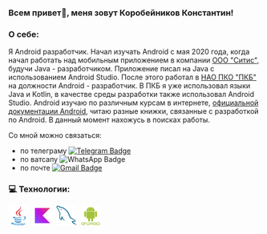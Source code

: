 ### Всем привет👋, меня зовут Коробейников Константин!

### О себе:

Я Android разработчик. Начал изучать Android с мая 2020 года, когда начал работать над мобильным приложением в компании <a href="https://www.sitis.ru">ООО "Ситис"</a>, будучи Java - разработчиком. Приложение писал на Java с использованием Android Studio. После этого работал в <a href="https://pkbonline.ru">НАО ПКО "ПКБ"</a> на должности Android - разработчик. В ПКБ я уже использовал языки Java и Kotlin, в качестве среды разработки также использовал Android Studio. Android изучаю по различным курсам в интернете, <a href="https://developer.android.com">официальной документации Android</a>, читаю разные книжки, связанные с разработкой по Android. В данный момент нахожусь в поисках работы.

Со мной можно связаться:
- по телеграму [![Telegram Badge](https://img.shields.io/badge/-destroy_man-blue?style=flat&logo=Telegram&logoColor=white)](https://t.me/destroy_man)
- по ватсапу ![WhatsApp Badge](https://img.shields.io/badge/-79655078263-green?style=flat&logo=WhatsApp&logoColor=white) 
- по почте [![Gmail Badge](https://img.shields.io/badge/-destroyman3@gmail.com-red?style=flat&logo=Gmail&logoColor=white)](mailto:destroyman3@gmail.com)

### 💻 Технологии:

<div>
  <img src="https://github.com/devicons/devicon/blob/master/icons/java/java-original.svg" title="java" alt="java" width="40" height="40"/>&nbsp
  <img src="https://github.com/devicons/devicon/blob/master/icons/kotlin/kotlin-original.svg" title="kotlin" alt="kotlin" width="40" height="40"/>&nbsp
  <img src="https://github.com/devicons/devicon/blob/master/icons/mysql/mysql-original.svg" title="sql" alt="sql" width="40" height="40"/>&nbsp
 <img src="https://github.com/devicons/devicon/blob/master/icons/android/android-plain-wordmark.svg" title="android" alt="android" width="40" height="40"/>&nbsp 
</div>

<!--
**destroy-man/destroy-man** is a ✨ _special_ ✨ repository because its `README.md` (this file) appears on your GitHub profile.

Here are some ideas to get you started:

- 🔭 I’m currently working on ...
- 🌱 I’m currently learning ...
- 👯 I’m looking to collaborate on ...
- 🤔 I’m looking for help with ...
- 💬 Ask me about ...
- 📫 How to reach me: ...
- 😄 Pronouns: ...
- ⚡ Fun fact: ...
-->
